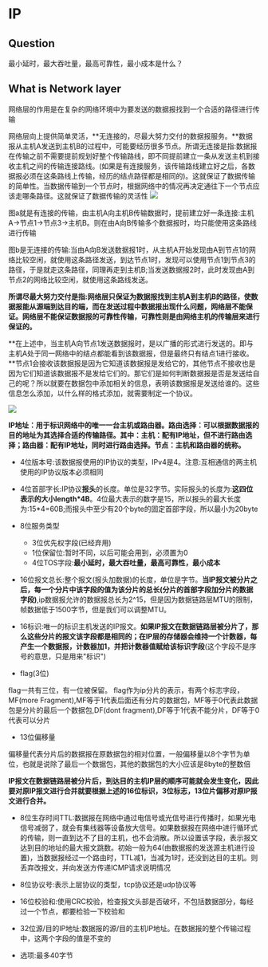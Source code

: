 # IP

## Question

最小延时，最大吞吐量，最高可靠性，最小成本是什么？

## What is Network layer

网络层的作用是在复杂的网络环境中为要发送的数据报找到一个合适的路径进行传输

网络层向上提供简单灵活，**无连接的，尽最大努力交付的数据报服务。**数据报从主机A发送到主机B的过程中，可能要经历很多节点。所谓无连接是指:数据报在传输之前不需要提前规划好整个传输路线，即不同提前建立一条从发送主机到接收主机之间的传输连接路线。(如果是有连接服务，该传输路线建立好之后，各数据报必须在这条路线上传输，经历的结点路径都是相同的)。这就保证了数据传输的简单性。当数据传输到一个节点时，根据网络中的情况再决定通往下一个节点应该走哪条路径。这就保证了数据传输的灵活性
![](https://img-blog.csdn.net/20180602102705742)

图a就是有连接的传输，由主机A向主机B传输数据时，提前建立好一条连接:主机A->节点1->节点3->主机B。则在由A向B传输多个数据报时，均只能使用这条路线进行传输

图b是无连接的传输:当由A向B发送数据报1时，从主机A开始发现由A到节点1的网络比较空闲，就使用这条路径发送，到达节点1时，发现可以使用节点1到节点3的路径，于是就走这条路径，同理再走到主机B;当发送数据报2时，此时发现由A到节点2的网络比较空闲，就使用这条路线发送。

**所谓尽最大努力交付是指:网络层只保证为数据报找到主机A到主机B的路径，使数据报能从源端到达目的端，而在发送过程中数据报出现什么问题，网络层不能保证。网络层不能保证数据报的可靠性传输，可靠性则是由网络主机的传输层来进行保证的。**

**在上述中，当主机A向节点1发送数据报时，是以广播的形式进行发送的。即与主机A处于同一网络中的结点都能看到该数据报，但是最终只有结点1进行接收。**节点1会接收该数据报是因为它知道该数据报是发给它的，其他节点不接收也是因为它们知道该数据报不是发给它们的。那它们是如何判断数据报是否是发送给自己的呢？所以就要在数据包中添加相关的信息，表明该数据报是发送给谁的。这些信息怎么添加，以什么样的格式添加，就需要制定一个协议。


![](https://img-blog.csdn.net/20180602110331176)

**IP地址：用于标识网络中的唯一一台主机或路由器。路由选择：可以根据数据报的目的地址为其选择合适的传输路径。其中：主机：配有IP地址，但不进行路由选择；路由器：配有IP地址，同时进行路由选择。节点：主机和路由器的统称。**

+ 4位版本号:该数据报使用的IP协议的类型，IPv4是4。注意:互相通信的两主机使用的IP协议版本必须相同
+  4位首部字长:IP协议**报头**的长度。单位是32字节。实际报头的长度为:**这四位表示的大小length*4B**。4位最大表示的数字是15，所以报头的最大长度为:15*4=60B;而报头中至少有20个byte的固定首部字段，所以最小为20byte
+  8位服务类型
      + 3位优先权字段(已经弃用)
      + 1位保留位:暂时不同，以后可能会用到，必须置为0
      + 4位TOS字段:**最小延时，最大吞吐量，最高可靠性，最小成本**
+ 16位报文总长:整个报文(报头加数据)的长度，单位是字节。**当IP报文被分片之后，每一个分片中该字段的值为该分片的总长(分片的首部字段加分片的数据字段)**,ip数据报允许的数据报总长为2^15，但是因为数据链路层MTU的限制，帧数据低于1500字节，但是我们可以调整MTU。
+ 16标识:唯一的标识主机发送的IP报文。**如果IP报文在数据链路层被分片了，那么这些分片的报文该字段都是相同的；在IP层的存储器会维持一个计数器，每产生一个数据报，计数器加1，并把计数器值赋给该标识字段**(这个字段不是序号的意思，只是用来"标识")

+ flag(3位)

flag一共有三位，有一位被保留。
flag作为ip分片的表示，有两个标志字段，MF(more Fragment),MF等于1代表后面还有分片的数据包，MF等于0代表此数据包是分片的最后一个数据包,DF(dont fragment),DF等于1代表不能分片，DF等于0代表可以分片



+ 13位偏移量

偏移量代表分片后的数据报在原数据包的相对位置，一般偏移量以8个字节为单位，也就是说除了最后一个数据包，其他的数据包的大小应该是8byte的整数倍


 **IP报文在数据链路层被分片后，到达目的主机IP层的顺序可能就会发生变化，因此要对原IP报文进行合并就要根据上述的16位标识，3位标志，13位片偏移对原IP报文进行合并。**

+ 8位生存时间TTL:数据报在网络中通过电信号或光信号进行传播时，如果光电信号减弱了，就会有集线器等设备放大信号。如果数据报在网络中进行循环式的传输，则一直到达不了目的主机，也不会消散。所以设置该字段，表示报文达到目的地址的最大报文跳数。初始一般为64(由数据报的发送源主机进行设置)，当数据报经过一个路由时，TTL减1，当减为1时，还没到达目的主机。则丢弃改报文，并向发送方传递ICMP请求说明情况

+ 8位协议号:表示上层协议的类型，tcp协议还是udp协议等
+ 16位校验和:使用CRC校验，检查报文头部是否破坏，不包括数据部分，每经过一个节点，都要检验一下校验和
+ 32位源/目的IP地址:数据报的源/目的主机IP地址。在数据报的整个传输过程中，这两个字段的值是不变的
+ 选项:最多40字节